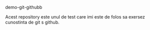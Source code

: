 demo-git-githubb

Acest repository este unul de test care imi este de folos sa exersez cunostinta de git s github.
